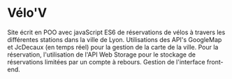 # Vélo'V
Site écrit en POO avec javaScript ES6 de réservations de vélos à travers les différentes stations dans la ville de Lyon.
Utilisations des API's GoogleMap et JcDecaux (en temps réel) pour la gestion de la carte de la ville.
Pour la réservation, l'utilisation de l'API Web Storage pour le stockage de réservations limitées par un compte à rebours.
Gestion de l'interface front-end.
